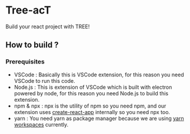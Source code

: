 # Tree-acT

Build your react project with TREE!

## How to build ?

### Prerequisites

- VSCode : Basically this is VSCode extension, for this reason you need VSCode to run this code.
- Node.js : This is extension of VSCode which is built with electron powered by node, for this reason you need Node.js to build this extension.
- npm & npx : npx is the utility of npm so you need npm, and our extension uses [create-react-app](https://github.com/facebook/create-react-app) internally so you need npx too.
- yarn : You need yarn as package manager because we are using [yarn workspaces](https://classic.yarnpkg.com/en/docs/workspaces/) currently.

